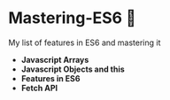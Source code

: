 # Mastering-ES6 :muscle:

My list of features in ES6 and mastering it

+ **Javascript Arrays** 
+ **Javascript Objects and this** 
+ **Features in ES6**
+ **Fetch API**
